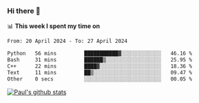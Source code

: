 ### Hi there 👋

📊 **This week I spent my time on**
<!--START_SECTION:waka-->

```txt
From: 20 April 2024 - To: 27 April 2024

Python   56 mins         ███████████▓░░░░░░░░░░░░░   46.16 %
Bash     31 mins         ██████▒░░░░░░░░░░░░░░░░░░   25.95 %
C++      22 mins         ████▓░░░░░░░░░░░░░░░░░░░░   18.36 %
Text     11 mins         ██▒░░░░░░░░░░░░░░░░░░░░░░   09.47 %
Other    0 secs          ░░░░░░░░░░░░░░░░░░░░░░░░░   00.05 %
```

<!--END_SECTION:waka-->


[![Paul's github stats](https://github-readme-stats.vercel.app/api?username=mickeyouyou&theme=dracula&show_icons=true)](https://github.com/anuraghazra/github-readme-stats)
